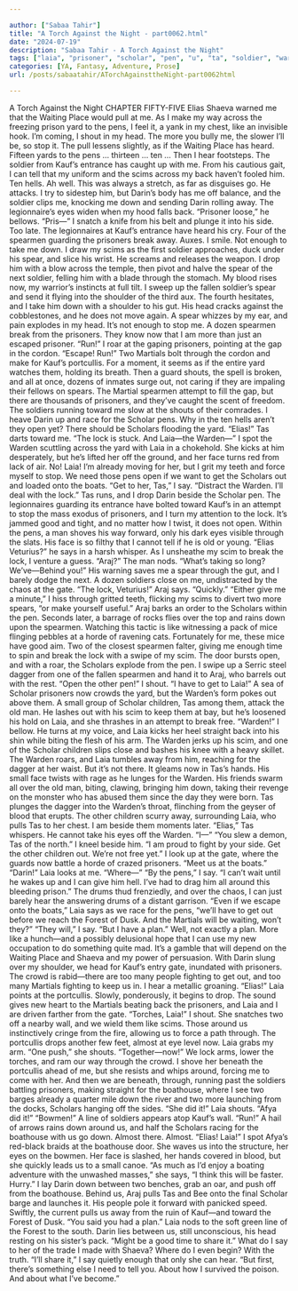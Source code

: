 ```yaml
---

author: ["Sabaa Tahir"]
title: "A Torch Against the Night - part0062.html"
date: "2024-07-19"
description: "Sabaa Tahir - A Torch Against the Night"
tags: ["laia", "prisoner", "scholar", "pen", "u", "ta", "soldier", "warden", "say", "darin", "shout", "spear", "two", "elia", "yard", "kauf", "spearmen", "lock", "get", "pull", "head", "away", "eye", "break", "martial"]
categories: [YA, Fantasy, Adventure, Prose]
url: /posts/sabaatahir/ATorchAgainsttheNight-part0062html

---
```



A Torch Against the Night
CHAPTER FIFTY-FIVE
Elias
Shaeva warned me that the Waiting Place would pull at me. As I make my way across the freezing prison yard to the pens, I feel it, a yank in my chest, like an invisible hook.
I’m coming, I shout in my head. The more you bully me, the slower I’ll be, so stop it.
The pull lessens slightly, as if the Waiting Place has heard. Fifteen yards to the pens … thirteen … ten …
Then I hear footsteps. The soldier from Kauf’s entrance has caught up with me. From his cautious gait, I can tell that my uniform and the scims across my back haven’t fooled him. Ten hells. Ah well. This was always a stretch, as far as disguises go.
He attacks. I try to sidestep him, but Darin’s body has me off balance, and the soldier clips me, knocking me down and sending Darin rolling away.
The legionnaire’s eyes widen when my hood falls back. “Prisoner loose,” he bellows. “Pris—” I snatch a knife from his belt and plunge it into his side.
Too late. The legionnaires at Kauf’s entrance have heard his cry. Four of the spearmen guarding the prisoners break away. Auxes.
I smile. Not enough to take me down.
I draw my scims as the first soldier approaches, duck under his spear, and slice his wrist. He screams and releases the weapon. I drop him with a blow across the temple, then pivot and halve the spear of the next soldier, felling him with a blade through the stomach.
My blood rises now, my warrior’s instincts at full tilt. I sweep up the fallen soldier’s spear and send it flying into the shoulder of the third aux. The fourth hesitates, and I take him down with a shoulder to his gut. His head cracks against the cobblestones, and he does not move again.
A spear whizzes by my ear, and pain explodes in my head. It’s not enough to stop me.
A dozen spearmen break from the prisoners. They know now that I am more than just an escaped prisoner.
“Run!” I roar at the gaping prisoners, pointing at the gap in the cordon. “Escape! Run!”
Two Martials bolt through the cordon and make for Kauf’s portcullis. For a moment, it seems as if the entire yard watches them, holding its breath. Then a guard shouts, the spell is broken, and all at once, dozens of inmates surge out, not caring if they are impaling their fellows on spears. The Martial spearmen attempt to fill the gap, but there are thousands of prisoners, and they’ve caught the scent of freedom.
The soldiers running toward me slow at the shouts of their comrades. I heave Darin up and race for the Scholar pens. Why in the ten hells aren’t they open yet? There should be Scholars flooding the yard.
“Elias!” Tas darts toward me. “The lock is stuck. And Laia—the Warden—”
I spot the Warden scuttling across the yard with Laia in a chokehold. She kicks at him desperately, but he’s lifted her off the ground, and her face turns red from lack of air. No! Laia! I’m already moving for her, but I grit my teeth and force myself to stop. We need those pens open if we want to get the Scholars out and loaded onto the boats.
“Get to her, Tas,” I say. “Distract the Warden. I’ll deal with the lock.”
Tas runs, and I drop Darin beside the Scholar pen. The legionnaires guarding its entrance have bolted toward Kauf’s in an attempt to stop the mass exodus of prisoners, and I turn my attention to the lock. It’s jammed good and tight, and no matter how I twist, it does not open. Within the pens, a man shoves his way forward, only his dark eyes visible through the slats. His face is so filthy that I cannot tell if he is old or young.
“Elias Veturius?” he says in a harsh whisper.
As I unsheathe my scim to break the lock, I venture a guess. “Araj?”
The man nods. “What’s taking so long? We’ve—Behind you!”
His warning saves me a spear through the gut, and I barely dodge the next. A dozen soldiers close on me, undistracted by the chaos at the gate.
“The lock, Veturius!” Araj says. “Quickly.”
“Either give me a minute,” I hiss through gritted teeth, flicking my scims to divert two more spears, “or make yourself useful.”
Araj barks an order to the Scholars within the pen. Seconds later, a barrage of rocks flies over the top and rains down upon the spearmen.
Watching this tactic is like witnessing a pack of mice flinging pebbles at a horde of ravening cats. Fortunately for me, these mice have good aim. Two of the closest spearmen falter, giving me enough time to spin and break the lock with a swipe of my scim.
The door bursts open, and with a roar, the Scholars explode from the pen.
I swipe up a Serric steel dagger from one of the fallen spearmen and hand it to Araj, who barrels out with the rest. “Open the other pen!” I shout. “I have to get to Laia!”
A sea of Scholar prisoners now crowds the yard, but the Warden’s form pokes out above them. A small group of Scholar children, Tas among them, attack the old man. He lashes out with his scim to keep them at bay, but he’s loosened his hold on Laia, and she thrashes in an attempt to break free.
“Warden!” I bellow. He turns at my voice, and Laia kicks her heel straight back into his shin while biting the flesh of his arm. The Warden jerks up his scim, and one of the Scholar children slips close and bashes his knee with a heavy skillet. The Warden roars, and Laia tumbles away from him, reaching for the dagger at her waist.
But it’s not there. It gleams now in Tas’s hands. His small face twists with rage as he lunges for the Warden. His friends swarm all over the old man, biting, clawing, bringing him down, taking their revenge on the monster who has abused them since the day they were born.
Tas plunges the dagger into the Warden’s throat, flinching from the geyser of blood that erupts. The other children scurry away, surrounding Laia, who pulls Tas to her chest. I am beside them moments later.
“Elias,” Tas whispers. He cannot take his eyes off the Warden. “I—”
“You slew a demon, Tas of the north.” I kneel beside him. “I am proud to fight by your side. Get the other children out. We’re not free yet.” I look up at the gate, where the guards now battle a horde of crazed prisoners. “Meet us at the boats.”
“Darin!” Laia looks at me. “Where—”
“By the pens,” I say. “I can’t wait until he wakes up and I can give him hell. I’ve had to drag him all around this bleeding prison.”
The drums thud frenziedly, and over the chaos, I can just barely hear the answering drums of a distant garrison. “Even if we escape onto the boats,” Laia says as we race for the pens, “we’ll have to get out before we reach the Forest of Dusk. And the Martials will be waiting, won’t they?”
“They will,” I say. “But I have a plan.” Well, not exactly a plan. More like a hunch—and a possibly delusional hope that I can use my new occupation to do something quite mad. It’s a gamble that will depend on the Waiting Place and Shaeva and my power of persuasion.
With Darin slung over my shoulder, we head for Kauf’s entry gate, inundated with prisoners. The crowd is rabid—there are too many people fighting to get out, and too many Martials fighting to keep us in.
I hear a metallic groaning. “Elias!” Laia points at the portcullis. Slowly, ponderously, it begins to drop. The sound gives new heart to the Martials beating back the prisoners, and Laia and I are driven farther from the gate.
“Torches, Laia!” I shout. She snatches two off a nearby wall, and we wield them like scims. Those around us instinctively cringe from the fire, allowing us to force a path through.
The portcullis drops another few feet, almost at eye level now. Laia grabs my arm. “One push,” she shouts. “Together—now!”
We lock arms, lower the torches, and ram our way through the crowd. I shove her beneath the portcullis ahead of me, but she resists and whips around, forcing me to come with her.
And then we are beneath, through, running past the soldiers battling prisoners, making straight for the boathouse, where I see two barges already a quarter mile down the river and two more launching from the docks, Scholars hanging off the sides.
“She did it!” Laia shouts. “Afya did it!”
“Bowmen!” A line of soldiers appears atop Kauf’s wall. “Run!”
A hail of arrows rains down around us, and half the Scholars racing for the boathouse with us go down. Almost there. Almost.
“Elias! Laia!” I spot Afya’s red-black braids at the boathouse door. She waves us into the structure, her eyes on the bowmen. Her face is slashed, her hands covered in blood, but she quickly leads us to a small canoe.
“As much as I’d enjoy a boating adventure with the unwashed masses,” she says, “I think this will be faster. Hurry.”
I lay Darin down between two benches, grab an oar, and push off from the boathouse. Behind us, Araj pulls Tas and Bee onto the final Scholar barge and launches it. His people pole it forward with panicked speed. Swiftly, the current pulls us away from the ruin of Kauf—and toward the Forest of Dusk.
“You said you had a plan.” Laia nods to the soft green line of the Forest to the south. Darin lies between us, still unconscious, his head resting on his sister’s pack. “Might be a good time to share it.”
What do I say to her of the trade I made with Shaeva? Where do I even begin?
With the truth.
“I’ll share it,” I say quietly enough that only she can hear. “But first, there’s something else I need to tell you. About how I survived the poison. And about what I’ve become.”
